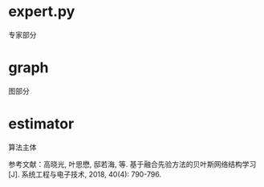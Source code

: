 # expert.py
专家部分
# graph
图部分
# estimator
算法主体

参考文献：高晓光, 叶思懋, 邸若海, 等. 基于融合先验方法的贝叶斯网络结构学习[J]. 系统工程与电子技术, 2018, 40(4): 790-796.
